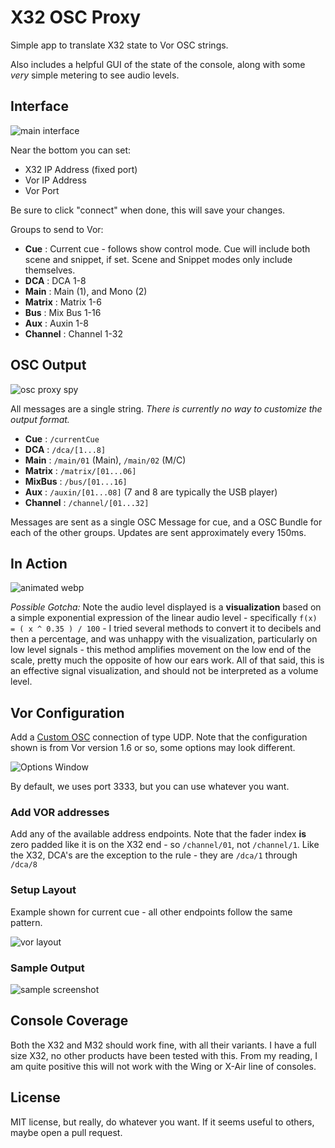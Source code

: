 # X32 OSC Proxy

Simple app to translate X32 state to Vor OSC strings.

Also includes a helpful GUI of the state of the console, along
with some _very_ simple metering to see audio levels.

## Interface

![main interface](screenshot/interface.png)

Near the bottom you can set:

* X32 IP Address (fixed port)
* Vor IP Address
* Vor Port

Be sure to click "connect" when done, this will save your changes.

Groups to send to Vor:

* __Cue__ : Current cue - follows show control mode.  Cue will include both scene and snippet, if set.  Scene and Snippet modes only include themselves.
* __DCA__ : DCA 1-8
* __Main__ : Main (1), and Mono (2)
* __Matrix__ : Matrix 1-6
* __Bus__ : Mix Bus 1-16
* __Aux__ : Auxin 1-8
* __Channel__ : Channel 1-32

## OSC Output

![osc proxy spy](screenshot/osc_output.png)

All messages are a single string. _There is currently no way to customize the output format._

* __Cue__ : `/currentCue`
* __DCA__ : `/dca/[1...8]`
* __Main__ : `/main/01` (Main), `/main/02` (M/C)
* __Matrix__ : `/matrix/[01...06]`
* __MixBus__ : `/bus/[01...16]`
* __Aux__ : `/auxin/[01...08]` (7 and 8 are typically the USB player)
* __Channel__ : `/channel/[01...32]`

Messages are sent as a single OSC Message for cue, and a OSC Bundle for each of the other groups. Updates are sent approximately every 150ms.

## In Action

![animated webp](screenshot/animated.gif)

_Possible Gotcha:_ Note the audio level displayed is a __visualization__ based on a simple exponential expression of the linear audio level - specifically `f(x) = ( x ^ 0.35 ) / 100` - I tried several methods to convert it to decibels and then a percentage, and was unhappy with the visualization, particularly on low level signals - this method amplifies movement on the low end of the scale, pretty much the opposite of how our ears work.  All of that said, this is an effective signal visualization, and should not be interpreted as a volume level.

## Vor Configuration

Add a [Custom OSC](https://docs.getvor.app/vor/settings/connections/show-control/custom-osc) connection of type UDP.  Note that the configuration shown is from Vor version 1.6 or so, some options may look different.

![Options Window](screenshot/vor_connect.png)

By default, we uses port 3333, but you can use whatever you want.

### Add VOR addresses

Add any of the available address endpoints. Note that the fader index __is__ zero padded like it is on the X32 end - so `/channel/01`, not `/channel/1`.  Like the X32, DCA's are the exception to the rule - they are `/dca/1` through `/dca/8`

### Setup Layout

Example shown for current cue - all other endpoints follow the same pattern.

![vor layout](screenshot/vor_cue.png)

### Sample Output

![sample screenshot](screenshot/vor_sample.png)

## Console Coverage

Both the X32 and M32 should work fine, with all their variants.  I have a full size X32, no other products have been tested with this. From my reading, I am quite positive this will not work with the Wing or X-Air line of consoles.

## License

MIT license, but really, do whatever you want. If it seems useful to others, maybe open a pull request.
